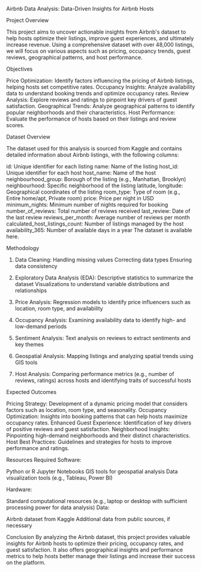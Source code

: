 Airbnb Data Analysis: Data-Driven Insights for Airbnb Hosts

Project Overview

This project aims to uncover actionable insights from Airbnb's dataset to help hosts optimize their listings, improve guest experiences, and ultimately increase revenue. Using a comprehensive dataset with over 48,000 listings, we will focus on various aspects such as pricing, occupancy trends, guest reviews, geographical patterns, and host performance.

Objectives

Price Optimization: Identify factors influencing the pricing of Airbnb listings, helping hosts set competitive rates.
Occupancy Insights: Analyze availability data to understand booking trends and optimize occupancy rates.
Review Analysis: Explore reviews and ratings to pinpoint key drivers of guest satisfaction.
Geographical Trends: Analyze geographical patterns to identify popular neighborhoods and their characteristics.
Host Performance: Evaluate the performance of hosts based on their listings and review scores.

Dataset Overview

The dataset used for this analysis is sourced from Kaggle and contains detailed information about Airbnb listings, with the following columns:

id: Unique identifier for each listing
name: Name of the listing
host_id: Unique identifier for each host
host_name: Name of the host
neighbourhood_group: Borough of the listing (e.g., Manhattan, Brooklyn)
neighbourhood: Specific neighborhood of the listing
latitude, longitude: Geographical coordinates of the listing
room_type: Type of room (e.g., Entire home/apt, Private room)
price: Price per night in USD
minimum_nights: Minimum number of nights required for booking
number_of_reviews: Total number of reviews received
last_review: Date of the last review
reviews_per_month: Average number of reviews per month
calculated_host_listings_count: Number of listings managed by the host
availability_365: Number of available days in a year
The dataset is available here.

Methodology

1. Data Cleaning:
Handling missing values
Correcting data types
Ensuring data consistency

2. Exploratory Data Analysis (EDA):
Descriptive statistics to summarize the dataset
Visualizations to understand variable distributions and relationships

3. Price Analysis:
Regression models to identify price influencers such as location, room type, and availability

4. Occupancy Analysis:
Examining availability data to identify high- and low-demand periods

5. Sentiment Analysis:
Text analysis on reviews to extract sentiments and key themes

6. Geospatial Analysis:
Mapping listings and analyzing spatial trends using GIS tools

7. Host Analysis:
Comparing performance metrics (e.g., number of reviews, ratings) across hosts and identifying traits of successful hosts

Expected Outcomes

Pricing Strategy: Development of a dynamic pricing model that considers factors such as location, room type, and seasonality.
Occupancy Optimization: Insights into booking patterns that can help hosts maximize occupancy rates.
Enhanced Guest Experience: Identification of key drivers of positive reviews and guest satisfaction.
Neighborhood Insights: Pinpointing high-demand neighborhoods and their distinct characteristics.
Host Best Practices: Guidelines and strategies for hosts to improve performance and ratings.

Resources Required
Software:

Python or R
Jupyter Notebooks
GIS tools for geospatial analysis
Data visualization tools (e.g., Tableau, Power BI)

Hardware:

Standard computational resources (e.g., laptop or desktop with sufficient processing power for data analysis)
Data:

Airbnb dataset from Kaggle
Additional data from public sources, if necessary

Conclusion
By analyzing the Airbnb dataset, this project provides valuable insights for Airbnb hosts to optimize their pricing, occupancy rates, and guest satisfaction. It also offers geographical insights and performance metrics to help hosts better manage their listings and increase their success on the platform.
